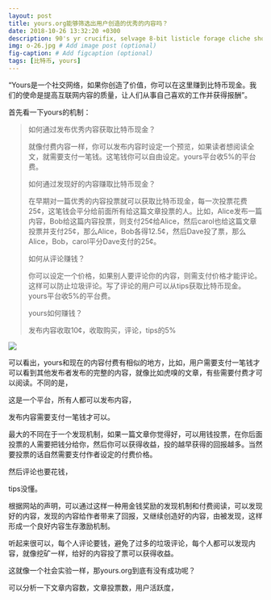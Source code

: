 ```yaml
---
layout: post
title: yours.org能够筛选出用户创造的优秀的内容吗？
date: 2018-10-26 13:32:20 +0300
description: 90's yr crucifix, selvage 8-bit listicle forage cliche shoreditch hammock microdosing synth. 
img: o-26.jpg # Add image post (optional)
fig-caption: # Add figcaption (optional)
tags: [比特币, yours]
---
```

“Yours是一个社交网络，如果你创造了价值，你可以在这里赚到比特币现金。我们的使命是提高互联网内容的质量，让人们从事自己喜欢的工作并获得报酬”。<!-- more -->

首先看一下yours的机制：

> 如何通过发布优秀内容获取比特币现金？
>
> 就像付费内容一样，你可以发布内容时设定一个预览，如果读者想阅读全文，就需要支付一笔钱。这笔钱你可以自由设定。yours平台收5%的平台费。
>
> 如何通过发现好的内容赚取比特币现金？
>
> 在早期对一篇优秀的内容投票就可以获取比特币现金，每一次投票花费25¢，这笔钱会平分给前面所有给这篇文章投票的人。比如，Alice发布一篇内容，Bob给这篇内容投票，则支付25¢给Alice，然后carol也给这篇文章投票并支付25¢，那么Alice，Bob各得12.5¢，然后Dave投了票，那么Alice，Bob，carol平分Dave支付的25¢。
>
> 如何从评论赚钱？
>
> 你可以设定一个价格，如果别人要评论你的内容，则需支付价格才能评论。这样可以防止垃圾评论。写了评论的用户可以从tips获取比特币现金。yours平台收5%的平台费。
>
> yours如何赚钱？
>
> 发布内容收取10¢，收取购买，评论，tips的5%

![](C:\Users\win\Desktop\捕获.JPG)

可以看出，yours和现在的内容付费有相似的地方，比如，用户需要支付一笔钱才可以看到其他发布者发布的完整的内容，就像比如虎嗅的文章，有些需要付费才可以阅读。不同的是，

这是一个平台，所有人都可以发布内容，

发布内容需要支付一笔钱才可以。

最大的不同在于一个发现机制，如果一篇文章你觉得好，可以用钱投票，在你后面投票的人需要把钱分给你，然后你可以获得收益，投的越早获得的回报越多。当然要投票的话自然需要支付作者设定的付费价格。

然后评论也要花钱，

tips没懂。



根据网站的声明，可以通过这样一种用金钱奖励的发现机制和付费阅读，可以发现好的内容，发现的内容给作者带来了回报，又继续创造好的内容，由被发现，这样形成一个良好内容生存激励机制。

听起来很可以，每个人评论要钱，避免了过多的垃圾评论，每个人都可以发现内容，就像挖矿一样，给好的内容投了票可以获得收益。

这就像一个社会实验一样，那yours.org到底有没有成功呢？

可以分析一下文章内容数，文章投票数，用户活跃度，




